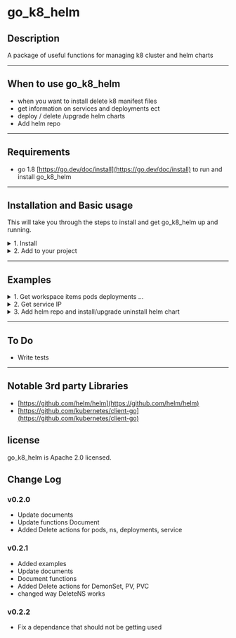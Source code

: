 # go_k8_helm

## Description
A package of useful functions for managing k8 cluster and helm charts

---
## When to use go_k8_helm
- when you want to install delete k8 manifest files
- get information on services and deployments ect
- deploy / delete /upgrade helm charts
- Add helm repo

---

## Requirements
* go 1.8 [https://go.dev/doc/install](https://go.dev/doc/install) to run and install go_k8_helm

---

## Installation and Basic usage
This will take you through the steps to install and get go_k8_helm up and running.
<details>
<summary>1. Install</summary>

``` bash
go get github.com/Mrpye/go_k8_helm
```
</details>

<details>
<summary>2. Add to your project</summary>


```go
    import "github.com/Mrpye/go_k8_helm"
```
</details>

---

## Examples

<details>
<summary>1. Get workspace items pods deployments ...</summary>

```go
package main

import "github.com/Mrpye/go_k8_helm"

func main() {

	//*****************************************************************************
	// Create the k8 connection
	//you can pass in the kube config file path or leave black for default location
	//*****************************************************************************
	k8, err := go_k8_helm.CreateK8KubeConfig("minikube", "")

	// ********************************
	//Can also use the token connection
	// ********************************
	//k8, err := go_k8_helm.CreateK8Token("localhost","auth",true)

	if err != nil {
		panic(err)
	}
	//****************************
	//get items from the workspace
	//****************************
	result, err := k8.GetServiceIP("default", "my_service")
	if err != nil {
		panic(err)
	}

	for _, s := range result {
		println(s.ServiceName, s.IP, s.Port, s.ServiceType)
	}

}

```

</details>

<details>
<summary>2. Get service IP</summary>

```go
package main

import "github.com/Mrpye/go_k8_helm"

func main() {

	//*****************************************************************************
	// Create the k8 connection
	//you can pass in the kube config file path or leave black for default location
	//*****************************************************************************
	k8, err := go_k8_helm.CreateK8KubeConfig("minikube", "")

	// ********************************
	//Can also use the token connection
	// ********************************
	//k8, err := go_k8_helm.CreateK8Token("localhost","auth",true)

	if err != nil {
		panic(err)
	}
	//****************************
	//get items from the workspace
	//****************************
	result, err := k8.GetServiceIP("default", "my_service")
	if err != nil {
		panic(err)
	}

	for _, s := range result {
		println(s.ServiceName, s.IP, s.Port, s.ServiceType)
	}

}


```

</details>


<details>
<summary>3. Add helm repo and install/upgrade uninstall helm chart</summary>

```go
package main

import "github.com/Mrpye/go_k8_helm"

func main() {

	//*****************************************************************************
	// Create the k8 connection
	//you can pass in the kube config file path or leave black for default location
	//*****************************************************************************
	k8, err := go_k8_helm.CreateK8KubeConfig("minikube", "")

	// ********************************
	//Can also use the token connection
	// ********************************
	//k8, err := go_k8_helm.CreateK8Token("localhost","auth",true)

	if err != nil {
		panic(err)
	}
	//**********
	//Add a repo
	//**********
	err = k8.RepoAdd("my_repo", "https://kubernetes-charts.storage.googleapis.com", "user", "password")
	if err != nil {
		panic(err)
	}
	//***************
	//Update the repo
	//***************
	err = k8.RepoUpdate()
	if err != nil {
		panic(err)
	}

	//***************
	//Deploy a chart
	//***************
	err = k8.DeployHelmChart("my_repo/char", "release_name", "default", map[string]interface{}{"key": "value"})
	if err != nil {
		panic(err)
	}
	//***************
	//Upgrade a chart
	//***************
	err = k8.UpgradeHelmChart("my_repo/char", "release_name", "default", map[string]interface{}{"key": "value"})
	if err != nil {
		panic(err)
	}
	//***************
	//Uninstall a chart
	//***************
	err = k8.UninstallHelmChart("my_repo/char", "release_name")
	if err != nil {
		panic(err)
	}
}


```

</details>

---

## To Do
- Write tests


--- 

## Notable 3rd party Libraries

- [https://github.com/helm/helm](https://github.com/helm/helm)
- [https://github.com/kubernetes/client-go](https://github.com/kubernetes/client-go)



## license
go_k8_helm is Apache 2.0 licensed.

## Change Log

### v0.2.0
- Update documents
- Update functions Document
- Added Delete actions for pods, ns, deployments, service


### v0.2.1
- Added examples
- Update documents
- Document functions
- Added Delete actions for DemonSet, PV, PVC
- changed way DeleteNS works

### v0.2.2
- Fix a dependance that should not be getting used